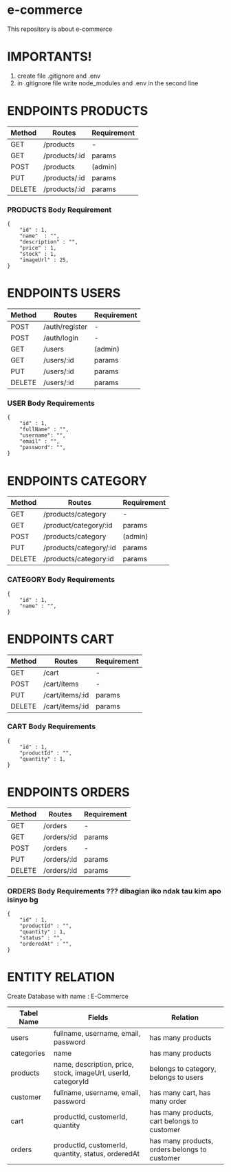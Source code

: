 # e-commerce

This repository is about e-commerce

# IMPORTANTS!

1. create file .gitignore and .env
2. in .gitignore file write node_modules and .env in the second line

# ENDPOINTS PRODUCTS

| Method | Routes        | Requirement |
| ------ | ------------- | ----------- |
| GET    | /products     | -           |
| GET    | /products/:id | params      |
| POST   | /products     | (admin)     |
| PUT    | /products/:id | params      |
| DELETE | /products/:id | params      |

### PRODUCTS Body Requirement

```
{
    "id" : 1,
    "name"  : "",
    "description" : "",
    "price" : 1,
    "stock" : 1,
    "imageUrl" : 25,
}
```

# ENDPOINTS USERS

| Method | Routes         | Requirement |
| ------ | -------------- | ----------- |
| POST   | /auth/register | -           |
| POST   | /auth/login    | -           |
| GET    | /users         | (admin)     |
| GET    | /users/:id     | params      |
| PUT    | /users/:id     | params      |
| DELETE | /users/:id     | params      |

### USER Body Requirements

```
{
    "id" : 1,
    "fullName" : "",
    "username": "",
    "email" : "",
    "password": "",
}
```

# ENDPOINTS CATEGORY

| Method | Routes                 | Requirement |
| ------ | ---------------------- | ----------- |
| GET    | /products/category     | -           |
| GET    | /product/category/:id  | params      |
| POST   | /products/category     | (admin)     |
| PUT    | /products/category/:id | params      |
| DELETE | /products/category:id  | params      |

### CATEGORY Body Requirements

```
{
    "id" : 1,
    "name" : "",
}
```

# ENDPOINTS CART

| Method | Routes          | Requirement |
| ------ | --------------- | ----------- |
| GET    | /cart           | -           |
| POST   | /cart/items     | -           |
| PUT    | /cart/items/:id | params      |
| DELETE | /cart/items/:id | params      |

### CART Body Requirements

```
{
    "id" : 1,
    "productId" : "",
    "quantity" : 1,
}
```

# ENDPOINTS ORDERS

| Method | Routes      | Requirement |
| ------ | ----------- | ----------- |
| GET    | /orders     | -           |
| GET    | /orders/:id | params      |
| POST   | /orders     | -           |
| PUT    | /orders/:id | params      |
| DELETE | /orders/:id | params      |

### ORDERS Body Requirements ??? dibagian iko ndak tau kim apo isinyo bg

```
{
    "id" : 1,
    "productId" : "",
    "quantity" : 1,
    "status" : "",
    "orderedAt" : "",
}
```

# ENTITY RELATION

Create Database with name : E-Commerce

| Tabel Name | Fields                                                        | Relation                                      |
| ---------- | ------------------------------------------------------------- | --------------------------------------------- |
| users      | fullname, username, email, password                           | has many products                             |
| categories | name                                                          | has many products                             |
| products   | name, description, price, stock, imageUrl, userId, categoryId | belongs to category, belongs to users         |
| customer   | fullname, username, email, password                           | has many cart, has many order                 |
| cart       | productId, customerId, quantity                               | has many products, cart belongs to customer   |
| orders     | productId, customerId, quantity, status, orderedAt            | has many products, orders belongs to customer |
